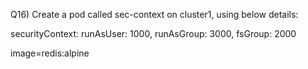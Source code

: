 Q16) Create a pod called sec-context on cluster1, using below details:

securityContext: runAsUser: 1000, runAsGroup: 3000, fsGroup: 2000

image=redis:alpine
